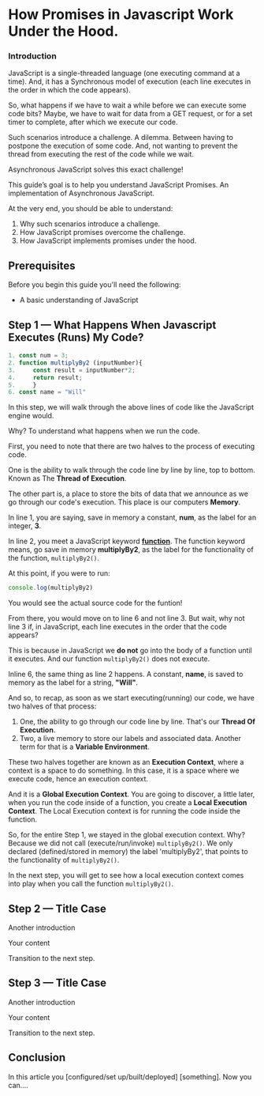 # How Promises in Javascript Work Under the Hood.

### Introduction
JavaScript is a single-threaded language (one executing command at a time). And, it has a Synchronous model of execution (each line executes in the order in which the code appears).

So, what happens if we have to wait a while before we can execute some code bits? Maybe, we have to wait for data from a GET request, or for a set timer to complete, after which we execute our code.

Such scenarios introduce a challenge. A dilemma. Between having to postpone the execution of some code. And, not wanting to prevent the thread from executing the rest of the code while we wait.

Asynchronous JavaScript solves this exact challenge!

This guide’s goal is to help you understand JavaScript Promises. An implementation of Asynchronous JavaScript.

At the very end, you should be able to understand:

1. Why such scenarios introduce a challenge.
2. How JavaScript promises overcome the challenge.
3. How JavaScript implements promises under the hood.



## Prerequisites

Before you begin this guide you'll need the following:

- A basic understanding of JavaScript

## Step 1 — What Happens When Javascript Executes (Runs) My Code?

```JavaScript 
1. const num = 3;
2. function multiplyBy2 (inputNumber){
3.     const result = inputNumber*2;
4.     return result;
5.     }
6. const name = "Will"
```
 

In this step, we will walk through the above lines of code like the JavaScript engine would.

Why?
To understand what happens when we run the code.

First, you need to note that there are two halves to the process of executing code.

One is the ability to walk through the code line by line by line, top to bottom. Known as The **Thread of Execution**.

The other part is, a place to store the bits of data that we announce as we go through our code's execution. This place is our computers **Memory**.

In line 1, you are saying, save in memory a constant, **num**, as the label for an integer, **3**.

In line 2, you meet a JavaScript keyword [**function**](https://developer.mozilla.org/en-US/docs/Web/JavaScript/Guide/Functions). The function keyword means, go save in memory **multiplyBy2**, as the label for the functionality of the function, `multiplyBy2()`.

At this point, if you were to run:
```JavaScript
console.log(multiplyBy2)
```
You would see the actual source code for the funtion!

From there, you would move on to line 6 and not line 3. But wait, why not line 3 if, in JavaScript, each line executes in the order that the code appears?

This is because in JavaScript we **do not** go into the body of a function until it executes. And our function `multiplyBy2()` does not execute.

Inline 6, the same thing as line 2 happens. A constant, **name**, is saved to memory as the label for a string, **"Will"**.

And so, to recap, as soon as we start executing(running) our code, we have two halves of that process:

1. One, the ability to go through our code line by line. That's our **Thread Of Execution**.
2. Two, a live memory to store our labels and associated data. Another term for that is a **Variable Environment**.

These two halves together are known as an **Execution Context**, where a context is a space to do something. In this case, it is a space where we execute code, hence an execution context.

And it is a **Global Execution Context**. You are going to discover, a little later, when you run the code inside of a function, you create a **Local Execution Context**.  The Local Execution context is for running the code inside the function.

So, for the entire Step 1, we stayed in the global execution context. Why? Because we did not call (execute/run/invoke) `multiplyBy2()`. We only declared (defined/stored in memory) the label 'multiplyBy2', that points to the functionality of `multiplyBy2()`.

In the next step, you will get to see how a local execution context comes into play when you call the function `multiplyBy2()`.

## Step 2 — Title Case

Another introduction

Your content

Transition to the next step.

## Step 3 — Title Case

Another introduction

Your content

Transition to the next step.

## Conclusion

In this article you [configured/set up/built/deployed] [something]. Now you can....

<!-- Speak  to reader benefits of this technique or procedure and optionally provide places for further exploration. -->



<!-- Some examples of how to mark up various things

This is _italics_ and this is **bold**.

Only use italics and bold for specific things. Learn more at https://do.co/style#bold-and-italics

This is `inline code`. Use it for referencing package names and commands.

Here's a command someone types in the Terminal:

```command
sudo nano /etc/nginx/sites-available/default
```

Here's a configuration file. The label on the first line lets you clearly state the file that's being shown or modified:

```nginx
[label /etc/nginx/sites-available/default]
server {
    listen 80 default_server;
    listen [::]:80 default_server ipv6only=on;

    root <^>/usr/share/nginx/html<^>;
    index index.html index.htm;

    server_name localhost;

    location / {
        try_files $uri $uri/ =404;
    }
}
```

Here's output from a command:

```
[secondary_label Output]
Could not connect to Redis at 127.0.0.1:6379: Connection refused
```

Learn about formatting commands and terminal output at https://do.co/style#code

Key presses should be written in ALLCAPS with in-line code formatting: `ENTER`.

Use a plus symbol (+) if keys need to be pressed simultaneously: `CTRL+C`.

This is a <^>variable<^>.

This is an `<^>in-line code variable<^>`

Learn more about how to use variables to highlight important items at https://do.co/style#variables

Use `<^>your_server_ip<^>` when referencing the IP of the server.  Use `111.111.111.111` and `222.222.222.222` if you need other IP addresses in examples.

Learn more about host names and domains at https://do.co/style#users-hostnames-and-domains

<$>[note]
**Note:** This is a note.
<$>

<$>[warning]
**Warning:** This is a warning.
<$>

Learn more about notes at https://do.co/style#notes-and-warnings

Screenshots should be in PNG format and hosted on imgur. Embed them in the article using the following format:

![Alt text for screen readers](/path/to/img.png)

Learn more about images at https://do.co/style#images-and-other-assets
-->
